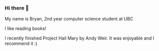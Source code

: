 ### Hi there 👋

<!--
**sbokyu9/sbokyu9** is a ✨ _special_ ✨ repository because its `README.md` (this file) appears on your GitHub profile.

Here are some ideas to get you started:

- 🔭 I’m currently working on Git
- 🌱 I’m currently learning how to use Git
- 👯 I’m looking to collaborate on Github
- 🤔 I’m looking for help with using Git
- 💬 Ask me about Github
- 📫 How to reach me: Github
- 😄 Pronouns: he/him
- ⚡ Fun fact: Github
-->

My name is Bryan, 2nd year computer science student at UBC

I like reading books!

I recently finished Project Hail Mary by Andy Weir. It was enjoyable and I recommend it :)